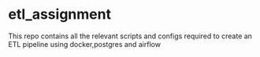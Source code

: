 # etl_assignment
This repo contains all the relevant scripts and configs required to create an ETL pipeline using docker,postgres and airflow

